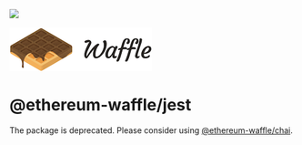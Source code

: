 [![](https://img.shields.io/npm/v/@ethereum-waffle/chai.svg)](https://www.npmjs.com/package/@ethereum-waffle/chai)

![Ethereum Waffle](https://raw.githubusercontent.com/EthWorks/Waffle/master/docs/source/logo.png)

# @ethereum-waffle/jest

The package is deprecated. Please consider using [@ethereum-waffle/chai](https://www.npmjs.com/package/@ethereum-waffle/chai).
